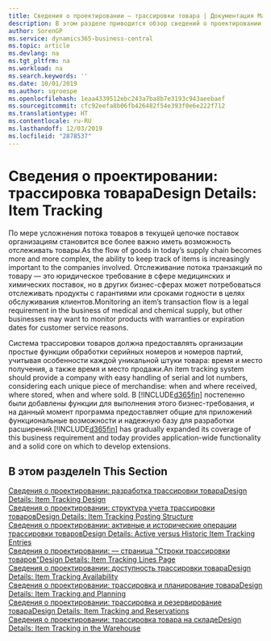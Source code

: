 ```yaml
---
title: Сведения о проектировании — трассировки товара | Документация Майкрософт
description: В этом разделе приводится обзор сведений о проектировании трассировки товаров.
author: SorenGP
ms.service: dynamics365-business-central
ms.topic: article
ms.devlang: na
ms.tgt_pltfrm: na
ms.workload: na
ms.search.keywords: ''
ms.date: 10/01/2019
ms.author: sgroespe
ms.openlocfilehash: 1eaa4339512ebc243a7ba8b7e3193c943aeebaef
ms.sourcegitcommit: cfc92eefa8b06fb426482f54e393f0e6e222f712
ms.translationtype: HT
ms.contentlocale: ru-RU
ms.lasthandoff: 12/03/2019
ms.locfileid: "2878537"
---
```

# <a name="design-details-item-tracking"></a><span data-ttu-id="5ea98-103">Сведения о проектировании: трассировка товара</span><span class="sxs-lookup"><span data-stu-id="5ea98-103">Design Details: Item Tracking</span></span>
<span data-ttu-id="5ea98-104">По мере усложнения потока товаров в текущей цепочке поставок организациям становится все более важно иметь возможность отслеживать товары.</span><span class="sxs-lookup"><span data-stu-id="5ea98-104">As the flow of goods in today’s supply chain becomes more and more complex, the ability to keep track of items is increasingly important to the companies involved.</span></span> <span data-ttu-id="5ea98-105">Отслеживание потока транзакций по товару — это юридическое требование в сфере медицинских и химических поставок, но в других бизнес-сферах может потребоваться отслеживать продукты с гарантиями или сроками годности в целях обслуживания клиентов.</span><span class="sxs-lookup"><span data-stu-id="5ea98-105">Monitoring an item’s transaction flow is a legal requirement in the business of medical and chemical supply, but other businesses may want to monitor products with warranties or expiration dates for customer service reasons.</span></span>  

<span data-ttu-id="5ea98-106">Система трассировки товаров должна предоставлять организации простые функции обработки серийных номеров и номеров партий, учитывая особенности каждой уникальной штуки товара: время и место получения, а также время и место продажи.</span><span class="sxs-lookup"><span data-stu-id="5ea98-106">An item tracking system should provide a company with easy handling of serial and lot numbers, considering each unique piece of merchandise: when and where received, where stored, when and where sold.</span></span> <span data-ttu-id="5ea98-107">В [!INCLUDE[d365fin](includes/d365fin_md.md)] постепенно были добавлены функции для выполнения этого бизнес-требования, и на данный момент программа предоставляет общие для приложений функциональные возможности и надежную базу для разработки расширений.</span><span class="sxs-lookup"><span data-stu-id="5ea98-107">[!INCLUDE[d365fin](includes/d365fin_md.md)] has gradually expanded its coverage of this business requirement and today provides application-wide functionality and a solid core on which to develop extensions.</span></span>  

## <a name="in-this-section"></a><span data-ttu-id="5ea98-108">В этом разделе</span><span class="sxs-lookup"><span data-stu-id="5ea98-108">In This Section</span></span>  
[<span data-ttu-id="5ea98-109">Сведения о проектировании: разработка трассировки товара</span><span class="sxs-lookup"><span data-stu-id="5ea98-109">Design Details: Item Tracking Design</span></span>](design-details-item-tracking-design.md)  
[<span data-ttu-id="5ea98-110">Сведения о проектировании: структура учета трассировки товаров</span><span class="sxs-lookup"><span data-stu-id="5ea98-110">Design Details: Item Tracking Posting Structure</span></span>](design-details-item-tracking-posting-structure.md)  
[<span data-ttu-id="5ea98-111">Сведения о проектировании: активные и исторические операции трассировки товаров</span><span class="sxs-lookup"><span data-stu-id="5ea98-111">Design Details: Active versus Historic Item Tracking Entries</span></span>](design-details-active-versus-historic-item-tracking-entries.md)  
[<span data-ttu-id="5ea98-112">Сведения о проектировании: — страница "Строки трассировки товаров"</span><span class="sxs-lookup"><span data-stu-id="5ea98-112">Design Details: Item Tracking Lines Page</span></span>](design-details-item-tracking-lines-window.md)  
[<span data-ttu-id="5ea98-113">Сведения о проектировании: доступность трассировки товара</span><span class="sxs-lookup"><span data-stu-id="5ea98-113">Design Details: Item Tracking Availability</span></span>](design-details-item-tracking-availability.md)  
[<span data-ttu-id="5ea98-114">Сведения о проектировании: трассировка и планирование товара</span><span class="sxs-lookup"><span data-stu-id="5ea98-114">Design Details: Item Tracking and Planning</span></span>](design-details-item-tracking-and-planning.md)  
[<span data-ttu-id="5ea98-115">Сведения о проектировании: трассировка и резервирование товара</span><span class="sxs-lookup"><span data-stu-id="5ea98-115">Design Details: Item Tracking and Reservations</span></span>](design-details-item-tracking-and-reservations.md)  
[<span data-ttu-id="5ea98-116">Сведения о проектировании: трассировка товара на складе</span><span class="sxs-lookup"><span data-stu-id="5ea98-116">Design Details: Item Tracking in the Warehouse</span></span>](design-details-item-tracking-in-the-warehouse.md)
